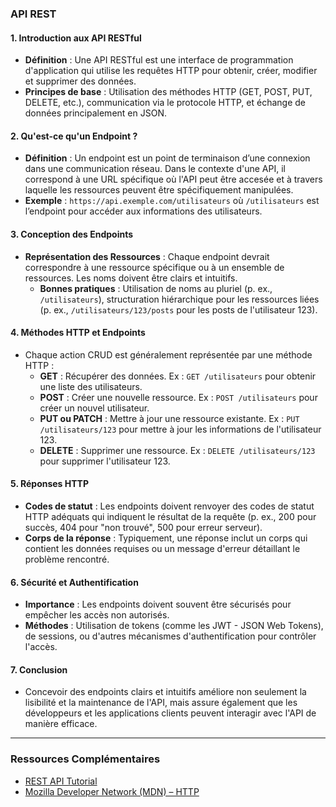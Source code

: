 ### API REST

#### 1. Introduction aux API RESTful

- **Définition** : Une API RESTful est une interface de programmation d'application qui utilise les requêtes HTTP pour obtenir, créer, modifier et supprimer des données.
- **Principes de base** : Utilisation des méthodes HTTP (GET, POST, PUT, DELETE, etc.), communication via le protocole HTTP, et échange de données principalement en JSON.

#### 2. Qu'est-ce qu'un Endpoint ?

- **Définition** : Un endpoint est un point de terminaison d’une connexion dans une communication réseau. Dans le contexte d'une API, il correspond à une URL spécifique où l'API peut être accesée et à travers laquelle les ressources peuvent être spécifiquement manipulées.
- **Exemple** : `https://api.exemple.com/utilisateurs` où `/utilisateurs` est l’endpoint pour accéder aux informations des utilisateurs.

#### 3. Conception des Endpoints

- **Représentation des Ressources** : Chaque endpoint devrait correspondre à une ressource spécifique ou à un ensemble de ressources. Les noms doivent être clairs et intuitifs.
  - **Bonnes pratiques** : Utilisation de noms au pluriel (p. ex., `/utilisateurs`), structuration hiérarchique pour les ressources liées (p. ex., `/utilisateurs/123/posts` pour les posts de l'utilisateur 123).

#### 4. Méthodes HTTP et Endpoints

- Chaque action CRUD est généralement représentée par une méthode HTTP :
  - **GET** : Récupérer des données. Ex : `GET /utilisateurs` pour obtenir une liste des utilisateurs.
  - **POST** : Créer une nouvelle ressource. Ex : `POST /utilisateurs` pour créer un nouvel utilisateur.
  - **PUT ou PATCH** : Mettre à jour une ressource existante. Ex : `PUT /utilisateurs/123` pour mettre à jour les informations de l'utilisateur 123.
  - **DELETE** : Supprimer une ressource. Ex : `DELETE /utilisateurs/123` pour supprimer l'utilisateur 123.

#### 5. Réponses HTTP

- **Codes de statut** : Les endpoints doivent renvoyer des codes de statut HTTP adéquats qui indiquent le résultat de la requête (p. ex., 200 pour succès, 404 pour "non trouvé", 500 pour erreur serveur).
- **Corps de la réponse** : Typiquement, une réponse inclut un corps qui contient les données requises ou un message d'erreur détaillant le problème rencontré.

#### 6. Sécurité et Authentification

- **Importance** : Les endpoints doivent souvent être sécurisés pour empêcher les accès non autorisés.
- **Méthodes** : Utilisation de tokens (comme les JWT - JSON Web Tokens), de sessions, ou d'autres mécanismes d'authentification pour contrôler l'accès.

#### 7. Conclusion

- Concevoir des endpoints clairs et intuitifs améliore non seulement la lisibilité et la maintenance de l'API, mais assure également que les développeurs et les applications clients peuvent interagir avec l'API de manière efficace.

---

### Ressources Complémentaires

- [REST API Tutorial](https://restfulapi.net/)
- [Mozilla Developer Network (MDN) – HTTP](https://developer.mozilla.org/en-US/docs/Web/HTTP)
